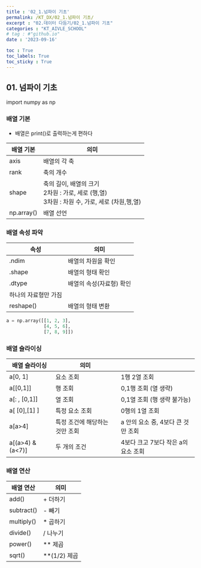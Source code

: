 ```yaml
---
title : '02_1.넘파이 기초' 
permalink: /KT_DX/02_1.넘파이 기초/
excerpt : "02.데이터 다듬기/02_1.넘파이 기초"
categories : "KT_AIVLE_SCHOOL"
# tag : #"github.io"
date : '2023-09-16'

toc : True
toc_labels: True
toc_sticky : True
---
```


## 01. 넘파이 기초

import numpy as np

### 배열 기본 

- 배열은 print()로 출력하는게 편하다

<p></p>

| 배열 기본  | 의미 |
| --- | --- |
| axis | 배열의 각 축 |
| rank | 축의 개수 |
| shape | 축의 길이, 배열의 크기 <br> 2차원 : 가로, 세로 (행,열) <br> 3차원 : 차원 수, 가로, 세로 (차원,행,열) |
| np.array() | 배열 선언 |

<p></p>

### 배열 속성 파악

| 속성  | 의미 |
| --- | --- |
| .ndim | 배열의 차원을 확인  |
| .shape | 배열의 형태 확인 |
| .dtype | 배열의 속성(자료형) 확인
하나의 자료형만 가짐 |
| reshape() | 배열의 형태 변환 |

<p></p>

```python
a = np.array([[1, 2, 3],
              [4, 5, 6], 
              [7, 8, 9]])
```
<p></p> 

### 배열 슬라이싱

| 배열 슬라이싱  | 의미 |  |
| --- | --- | --- |
| a[0, 1] | 요소 조회 | 1행 2열 조회 |
| a[[0,1]] | 행 조회 | 0,1행 조회 (열 생략) |
| a[: , [0,1]] | 열 조회 | 0,1열 조회 (행 생략 불가능) |
| a[ [0],[1] ] | 특정 요소 조회 | 0행의 1열 조회 |
| a[a>4] | 특정 조건에 해당하는 것만 조회 | a 안의 요소 중, 4보다 큰 것만 조회 |
| a[(a>4) & (a<7)] | 두 개의 조건 | 4보다 크고 7보다 작은 a의 요소 조회 |

<p></p>

### 배열 연산 

| 배열 연산 | 의미 |
| --- | --- |
| add() | + 더하기 |
| subtract() | - 빼기 |
| multiply() | * 곱하기 |
| divide() | / 나누기 |
| power() | ** 제곱 |
| sqrt() | **(1/2) 제곱 |
